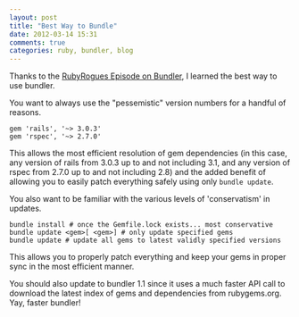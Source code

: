 ```yaml
---
layout: post
title: "Best Way to Bundle"
date: 2012-03-14 15:31
comments: true
categories: ruby, bundler, blog
---
```


Thanks to the <a href="http://rubyrogues.com/045-rr-bundler-with-andre-arko/">RubyRogues Episode on Bundler</a>, I learned the best way to use bundler.

You want to always use the "pessemistic" version numbers for a handful of reasons.

```
gem 'rails', '~> 3.0.3'
gem 'rspec', '~> 2.7.0'
```

This allows the most efficient resolution of gem dependencies (in this case, any version of rails from 3.0.3 up to and not including 3.1, and any version of rspec from 2.7.0 up to and not including 2.8) and the added benefit of allowing you to easily patch everything safely using only <code>bundle update</code>.

You also want to be familiar with the various levels of 'conservatism' in updates.  

```
bundle install # once the Gemfile.lock exists... most conservative
bundle update <gem>[ <gem>] # only update specified gems
bundle update # update all gems to latest validly specified versions
```

This allows you to properly patch everything and keep your gems in proper sync in the most efficient manner.

You should also update to bundler 1.1 since it uses a much faster API call to download the latest index of gems and dependencies from rubygems.org.  Yay, faster bundler!